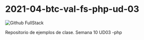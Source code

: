 # 2021-04-btc-val-fs-php-ud-03

![Github FullStack](https://user-images.githubusercontent.com/16636086/123956591-2480fc00-d9ab-11eb-8f65-fba1156bd03a.png)


Repositorio de ejemplos de clase. Semana 10 UD03 -php
